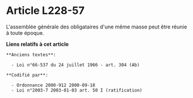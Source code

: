 # Article L228-57

L'assemblée générale des obligataires d'une même masse peut être réunie à toute époque.

**Liens relatifs à cet article**

	**Anciens textes**:

	  - Loi n°66-537 du 24 juillet 1966 - art. 304 (Ab)

	**Codifié par**:

	  - Ordonnance 2000-912 2000-09-18
	  - Loi n°2003-7 2003-01-03 art. 50 I (ratification)

